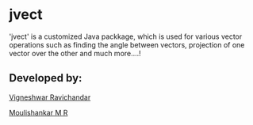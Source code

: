 # jvect
'jvect' is a customized Java packkage, which is used for various vector operations such as finding the angle between vectors, projection of one vector over the other and much more....!


## Developed by:  
[Vigneshwar Ravichandar](https://github.com/ToastCoder) 

[Moulishankar M R](https://github.com/Moulishankar10) 
